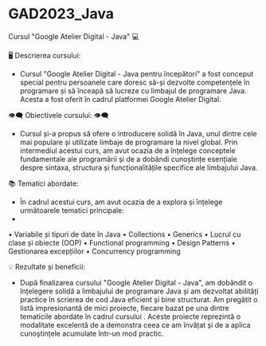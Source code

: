# GAD2023_Java

Cursul "Google Atelier Digital - Java" 💻

 🖥️  Descrierea cursului:
   
 - Cursul "Google Atelier Digital - Java pentru începători" a fost conceput special pentru persoanele care doresc să-și dezvolte 
competențele în programare și să înceapă să lucreze cu limbajul de programare Java. Acesta a fost oferit în cadrul platformei 
Google Atelier Digital.


👁️‍🗨️   Obiectivele cursului: 👁️‍🗨

 - Cursul și-a propus să ofere o introducere solidă în Java, unul dintre cele mai populare și utilizate limbaje de programare la 
nivel global. Prin intermediul acestui curs, am avut ocazia de a înțelege conceptele fundamentale ale programării și de a dobândi 
cunoștințe esențiale despre sintaxa, structura și funcționalitățile specifice ale limbajului Java.


📚   Tematici abordate:    
  
 - În cadrul acestui curs, am avut ocazia de a explora și înțelege următoarele tematici principale:
 - 
• Variabile și tipuri de date în Java 
• Collections
• Generics
• Lucrul cu clase și obiecte (OOP)
• Functional programming
• Design Patterns
• Gestionarea excepțiilor 
• Concurrency programming


💡   Rezultate și beneficii:

 - După finalizarea cursului "Google Atelier Digital - Java", am dobândit o înțelegere solidă a limbajului de 
programare Java și am dezvoltat abilități practice în scrierea de cod Java eficient și bine structurat. 
Am pregătit o listă impresionantă de mici proiecte, fiecare bazat pe una dintre tematicile abordate în cadrul
cursului . Aceste proiecte reprezintă o modalitate excelentă de a demonstra ceea ce am învățat și de a aplica 
cunoștințele acumulate într-un mod practic.
